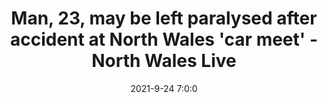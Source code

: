 ---
"title": "Man, 23, may be left paralysed after accident at North Wales 'car meet' - North Wales Live"
"date": "2021-9-24 7:0:0"
"feed_name": "GOOGLENEWSINDUSTRIAL"
"feed_website": "https://news.google.com/search?q=industrial%2Bincident&hl=en-US&gl=US&ceid=US:en"
"feed_rss": "https://news.google.com/rss/search?q=industrial%2Bincident&hl=en-US&gl=US&ceid=US:en"
"link": "https://www.dailypost.co.uk/news/north-wales-news/man-23-left-paralysed-after-21669225"
"source": "{'href': 'https://www.dailypost.co.uk', 'title': 'North Wales Live'}"
"file": "_posts/2021-1-1-8d42d97088006e3ba29dcd31f30f2e06c2152866.md"
"accident": "1"
"drilling": "1"
"dead": "1"
"injured": "0"
"arrested": "0"
"where": "unknown site"
"causes": "unknown"
"place": "north wales"
"place_uri": "http://en.wikipedia.org/wiki/North_Wales"
---